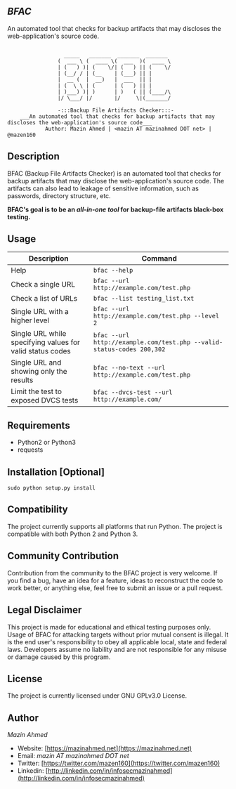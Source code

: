 *BFAC*
---

An automated tool that checks for backup artifacts that may discloses the web-application's source code.

~~~

				  _____   _______  _______  _______
				(  ___ \ (  ____ \(  ___  )(  ____ \
				| (   ) )| (    \/| (   ) || (    \/
				| (__/ / | (__    | (___) || |
				|  __ (  |  __)   |  ___  || |
				| (  \ \ | (      | (   ) || |
				| )___) )| )      | )   ( || (____/\
				|/ \___/ |/       |/     \|(_______/
				
				-:::Backup File Artifacts Checker:::-
	___An automated tool that checks for backup artifacts that may discloses the web-application's source code___
			Author: Mazin Ahmed | <mazin AT mazinahmed DOT net> | @mazen160
~~~

## Description
BFAC (Backup File Artifacts Checker) is an automated tool that checks for backup artifacts that may disclose the web-application's source code. The artifacts can also lead to leakage of sensitive information, such as passwords, directory structure, etc.

**BFAC's goal is to be an *all-in-one tool* for backup-file artifacts black-box testing.**

## Usage

| Description                                               | Command                                                               |
|-----------------------------------------------------------|-----------------------------------------------------------------------|
| Help                                                      | `bfac --help`                                                         |
| Check a single URL                                        | `bfac --url http://example.com/test.php`                              |
| Check a list of URLs                                      | `bfac --list testing_list.txt`                                        |
| Single URL with a higher level                            | `bfac --url http://example.com/test.php --level 2`                    |
| Single URL while specifying values for valid status codes | `bfac --url http://example.com/test.php --valid-status-codes 200,302` |
| Single URL and showing only the results                   | `bfac --no-text --url http://example.com/test.php`                    |
| Limit the test to exposed DVCS tests                      | `bfac --dvcs-test --url http://example.com/`                          |

## Requirements
* Python2 or Python3
* requests

## Installation [Optional]
`sudo python setup.py install`

## Compatibility
The project currently supports all platforms that run Python.
The project is compatible with both Python 2 and Python 3.

## Community Contribution
Contribution from the community to the BFAC project is very welcome. If you find a bug, have an idea for a feature, ideas to reconstruct the code to work better, or anything else, feel free to submit an issue or a pull request.

## Legal Disclaimer
This project is made for educational and ethical testing purposes only. Usage of BFAC for attacking targets without prior mutual consent is illegal. It is the end user's responsibility to obey all applicable local, state and federal laws. Developers assume no liability and are not responsible for any misuse or damage caused by this program.

## License
The project is currently licensed under GNU GPLv3.0 License.

## Author
*Mazin Ahmed*
* Website: [https://mazinahmed.net](https://mazinahmed.net)
* Email: *mazin AT mazinahmed DOT net*
* Twitter: [https://twitter.com/mazen160](https://twitter.com/mazen160)
* Linkedin: [http://linkedin.com/in/infosecmazinahmed](http://linkedin.com/in/infosecmazinahmed)


